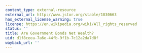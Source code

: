 ```yaml
---
content_type: external-resource
external_url: http://www.jstor.org/stable/1830663
has_external_license_warning: true
license: https://en.wikipedia.org/wiki/All_rights_reserved
status: ''
title: Are Government Bonds Net Wealth?
uid: d1f8ceea-7a6e-44fb-9f1b-7c12a2da7d8f
wayback_url: ''
---
```

